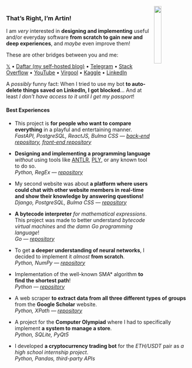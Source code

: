 <img src="https://github.com/user-attachments/assets/da8bc1ad-418a-4fd2-88a2-74526683ab43" width="20%" align="right" />

### That’s Right, I’m Artin!

I am _very_ interested in **designing and implementing** useful and/or everyday software **from scratch to gain new and deep experiences**, and _maybe_ even improve them!

These are other bridges between you and me:

[𝕏](https://x.com/sheikhartin) • [Daftar (my self-hosted blog)](https://sheikhartin.pythonanywhere.com/) • [Telegram](https://telegram.me/sheikhartin) • [Stack Overflow](https://stackoverflow.com/users/13414133/artin-mohammadi) • [YouTube](https://youtube.com/@artin-mohammadi/) • [Virgool](https://virgool.io/@sheikhartin) • [Kaggle](https://www.kaggle.com/sheikhartin) • [LinkedIn](https://linkedin.com/in/artin-mohammadi/)

A _possibly_ funny fact: When I tried to use my bot **to auto-delete things saved on LinkedIn, I got blocked**... And at least _I don't have access to it until I get my passport_!

#### Best Experiences

- This project is **for people who want to compare everything** in a playful and entertaining manner.\
  _FastAPI, PostgreSQL, ReactJS, Bulma CSS — [back-end repository](https://github.com/sheikhartin/thinga), [front-end repository](https://github.com/sheikhartin/thinga-website)_

- **Designing and implementing a programming language** _without_ using tools like [ANTLR](https://github.com/antlr/antlr4), [PLY](https://github.com/dabeaz/ply), or any known tool to do so.\
  _Python, RegEx — [repository](https://github.com/sheikhartin/farr)_

- My second website was about **a platform where users could chat with other website members in real-time and show their knowledge by answering questions!**\
  _Django, PostgreSQL, Bulma CSS — [repository](https://github.com/sheikhartin/soalpich)_

- **A bytecode interpreter** _for mathematical expressions_. This project was made to better understand _bytecode virtual machines_ and _the damn Go programming language_!\
  _Go — [repository](https://github.com/sheikhartin/bytecode-based-calculator)_

- To get **a deeper understanding of neural networks**, I decided to implement it _almost_ **from scratch**.\
  _Python, NumPy — [repository](https://github.com/sheikhartin/notebooks-everywhere/blob/develop/Multilayer_Perceptron_From_Scratch.ipynb)_

- Implementation of the well-known SMA\* algorithm **to find the shortest path**!\
  _Python — [repository](https://github.com/sheikhartin/simplified-memory-bounded-a-star)_

- A web scraper **to extract data from all three different types of groups** from the **Google Scholar** website.\
  _Python, XPath — [repository](https://github.com/sheikhartin/google-scholar-scraper)_

- A project for the **Computer Olympiad** where I had to specifically implement **a system to manage a store**.\
  _Python, SQLite, PyQt5_

- I developed **a cryptocurrency trading bot** for the _ETH/USDT_ pair as _a high school internship project_.\
  _Python, Pandas, third-party APIs_
